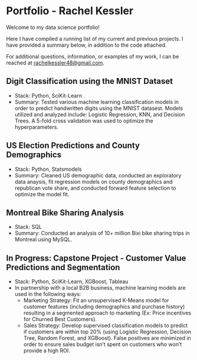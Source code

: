 # Portfolio - Rachel Kessler
Welcome to my data science portfolio! 

Here I have compiled a running list of my current and previous projects. I have provided a summary below, in addition to the code attached.

For additional questions, information, or examples of my work, I can be reached at rachelkessler48@gmail.com.

## Digit Classification using the MNIST Dataset
* Stack: Python, SciKit-Learn
* Summary: Tested various machine learning classification models in order to predict handwritten digits using the MNIST datasest. Models utilized and analyzed include: Logistic Regression, KNN, and Decision Trees. A 5-fold cross validation was used to optimize the hyperparameters.

## US Election Predictions and County Demographics
* Stack: Python, Statsmodels
* Summary: Cleaned US demographic data, conducted an exploratory data anaysis, fit regression models on county demographics and republican vote share, and conducted forward feature selection to optimize the model fit.

## Montreal Bike Sharing Analysis
* Stack: SQL
* Summary: Conducted an analysis of 10+ million Bixi bike sharing trips in Montreal using MySQL.

## In Progress: Capstone Project - Customer Value Predictions and Segmentation
* Stack: Python, SciKit-Learn, XGBoost, Tableau
* In partnership with a local B2B business, machine learning models are used in the following ways:
     * Marketing Strategy: Fit an unsupervised K-Means model for customer features (including demographics and purchase history) resulting in a segmented approach to marketing (Ex: Price incentives for Churned Best Customers).
     * Sales Strategy: Develop supervised classification models to predict if customers are within top 20% (using Logistic Regression, Decision Tree, Random Forest, and XGBoost). False positives are minimized in order to ensure sales budget isn’t spent on customers who won’t provide a high ROI.



